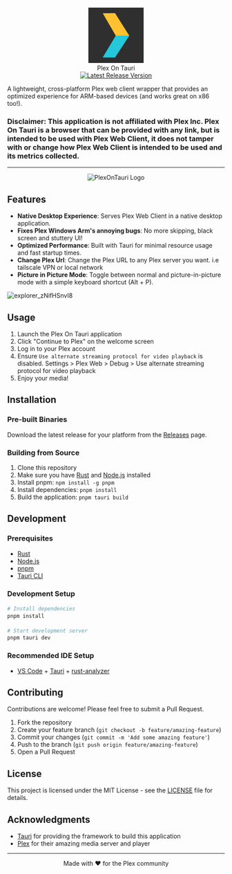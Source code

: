 

<p align="center">
 <img src="./Assets/POT.svg" alt="PlexOnTauri Logo" width="128" height="128">
   <br/>
   Plex On Tauri
   <br/>
   <a href="https://github.com/Snazzie/PlexOnTauri/releases/latest">
     <img src="https://img.shields.io/github/v/release/Snazzie/PlexOnTauri?style=flat-square&label=Latest%20Release" alt="Latest Release Version">
   </a>
</p>
A lightweight, cross-platform Plex web client wrapper that provides an optimized experience for ARM-based devices (and works great on x86 too!).

### Disclaimer: This application is not affiliated with Plex Inc. Plex On Tauri is a browser that can be provided with any link, but is intended to be used with Plex Web Client, it does not tamper with or change how Plex Web Client is intended to be used and its metrics collected.
---

<p align="center">
   <img src="https://github.com/user-attachments/assets/c198c3a7-f69f-4786-87e8-7d19a98f6a90" alt="PlexOnTauri Logo">
</p>

## Features

- **Native Desktop Experience**: Serves Plex Web Client in a native desktop application.
- **Fixes Plex Windows Arm's annoying bugs**: No more skipping, black screen and stuttery UI!
- **Optimized Performance**: Built with Tauri for minimal resource usage and fast startup times.
- **Change Plex Url**: Change the Plex URL to any Plex server you want. i.e tailscale VPN or local network
- **Picture in Picture Mode**: Toggle between normal and picture-in-picture mode with a simple keyboard shortcut (Alt + P).

![explorer_zNifHSnvI8](https://github.com/user-attachments/assets/5d544362-76cf-493c-a826-f240bd2dc3e7)

## Usage

1. Launch the Plex On Tauri application
2. Click "Continue to Plex" on the welcome screen
3. Log in to your Plex account
4. Ensure `Use alternate streaming protocol for video playback` is disabled. Settings > Plex Web > Debug > Use alternate streaming protocol for video playback
5. Enjoy your media!

## Installation

### Pre-built Binaries

Download the latest release for your platform from the [Releases](https://github.com/Snazzie/PlexOnTauri/releases) page.

### Building from Source

1. Clone this repository
2. Make sure you have [Rust](https://www.rust-lang.org/tools/install) and [Node.js](https://nodejs.org/) installed
3. Install pnpm: `npm install -g pnpm`
4. Install dependencies: `pnpm install`
5. Build the application: `pnpm tauri build`

## Development

### Prerequisites

- [Rust](https://www.rust-lang.org/tools/install)
- [Node.js](https://nodejs.org/)
- [pnpm](https://pnpm.io/installation)
- [Tauri CLI](https://tauri.app/v1/guides/getting-started/prerequisites)

### Development Setup

```bash
# Install dependencies
pnpm install

# Start development server
pnpm tauri dev
```
### Recommended IDE Setup

- [VS Code](https://code.visualstudio.com/) + [Tauri](https://marketplace.visualstudio.com/items?itemName=tauri-apps.tauri-vscode) + [rust-analyzer](https://marketplace.visualstudio.com/items?itemName=rust-lang.rust-analyzer)

## Contributing

Contributions are welcome! Please feel free to submit a Pull Request.

1. Fork the repository
2. Create your feature branch (`git checkout -b feature/amazing-feature`)
3. Commit your changes (`git commit -m 'Add some amazing feature'`)
4. Push to the branch (`git push origin feature/amazing-feature`)
5. Open a Pull Request

## License

This project is licensed under the MIT License - see the [LICENSE](LICENSE) file for details.

## Acknowledgments

- [Tauri](https://tauri.app/) for providing the framework to build this application
- [Plex](https://www.plex.tv/) for their amazing media server and player

---

<p align="center">
  Made with ❤️ for the Plex community
</p>
